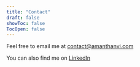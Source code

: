 ```yaml
---
title: "Contact"
draft: false
showToc: false
TocOpen: false
---
```

Feel free to email me at [contact@amanthanvi.com](mailto:contact@amanthanvi.com)

You can also find me on [LinkedIn](https://www.linkedin.com/in/amanthanvi)